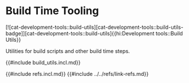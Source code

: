 # Build Time Tooling

[![cat-development-tools::build-utils][cat-development-tools::build-utils-badge]][cat-development-tools::build-utils]{{hi:Development tools::Build Utils}}

Utilities for build scripts and other build time steps.

{{#include build_utils.incl.md}}

{{#include refs.incl.md}}
{{#include ../../refs/link-refs.md}}

<div class="hidden">
</div>
